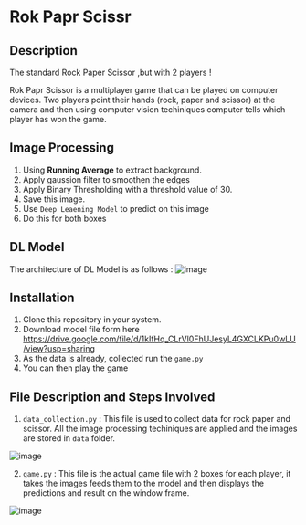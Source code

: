 # Rok Papr Scissr

## Description 

The standard Rock Paper Scissor ,but with 2 players !

Rok Papr Scissor is a multiplayer game that can be played on computer devices. Two players point their hands (rock, paper and scissor) at the camera and then using computer vision techiniques computer tells which player has won the game. 

## Image Processing 

1. Using <b>Running Average</b> to extract background. 
2. Apply gaussion filter to smoothen the edges 
3. Apply Binary Thresholding with a threshold value of 30. 
4. Save this image. 
5. Use `Deep Leaening Model` to predict on this image
6. Do this for both boxes 

## DL Model 

The architecture of DL Model is as follows : 
![image](https://user-images.githubusercontent.com/23167934/112476089-8a039200-8d97-11eb-93b2-2303b19d1756.png)


## Installation 

1. Clone this repository in your system. 
2. Download model file form here https://drive.google.com/file/d/1kIfHq_CLrVl0FhUJesyL4GXCLKPu0wLU/view?usp=sharing
3. As the data is already, collected run the `game.py` 
4. You can then play the game 

## File Description and Steps Involved 

1. `data_collection.py` : This file is used to collect data for rock paper and scissor. All the image processing techiniques are applied and the images are stored in `data` folder.

![image](https://user-images.githubusercontent.com/23167934/112476725-38a7d280-8d98-11eb-9bf0-eac844467a01.png)

2. `game.py` : This file is the actual game file with 2 boxes for each player, it takes the images feeds them to the model and then displays the predictions and result on the window frame.

![image](https://user-images.githubusercontent.com/23167934/112477362-edda8a80-8d98-11eb-8b48-472931290ed9.png)

